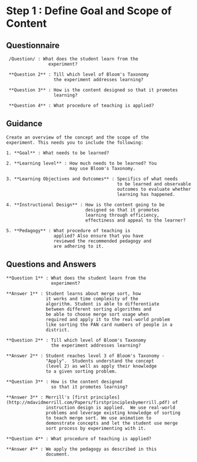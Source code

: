  # Step 1 : Define Goal and Scope of Content  
## Questionnaire
     /Question/ : What does the student learn from the
                    experiment?

     **Question 2** : Till which level of Bloom's Taxonomy
                      the experiment addresses learning?

     **Question 3** : How is the content designed so that it promotes
                      learning?

     **Question 4** : What procedure of teaching is applied?

## Guidance
    Create an overview of the concept and the scope of the
    experiment. This needs you to include the following:

    1. **Goal** : What needs to be learned?

    2. **Learning level** : How much needs to be learned? You
                            may use Bloom's Taxonomy.

    3. **Learning Objectives and Outcomes** : Specifics of what needs
                                              to be learned and observable 
                                              outcomes to evaluate whether
                                              learning has happened.

    4. **Instructional Design** : How is the content going to be
                                  designed so that it promotes 
                                  learning through efficiency,
                                  effectiness and appeal to the learner?

    5. **Pedagogy** : What procedure of teaching is
                      applied? Also ensure that you have
                      reviewed the recommended pedagogy and
                      are adhering to it.

## Questions and Answers
    **Question 1** : What does the student learn from the
                     experiment?

    **Answer 1** : Student learns about merge sort, how
                   it works and time complexity of the
                   algorithm. Student is able to differentiate 
                   between different sorting algorithms and 
                   be able to choose merge sort usage when 
                   required and apply it to the real-world problem 
                   like sorting the PAN card numbers of people in a 
                   district.

    **Question 2** : Till which level of Bloom's Taxonomy
                     the experiment addresses learning?

    **Answer 2** : Student reaches level 3 of Bloom's Taxonomy -
                   "Apply".  Students understand the concept 
                   (level 2) as well as apply their knowledge 
                   to a given sorting problem.

    **Question 3** : How is the content designed
                     so that it promotes learning?

    **Answer 3** : Merrill's [first principles](http://mdavidmerrill.com/Papers/firstprinciplesbymerrill.pdf) of
                   instruction design is applied.  We use real-world
                   problems and leverage existing knowledge of sorting
                   to teach merge sort. We use animation to
                   demonstrate concepts and let the student use merge
                   sort process by experimenting with it.

    **Question 4** : What procedure of teaching is applied?

    **Answer 4** : We apply the pedagogy as described in this
                   document.
